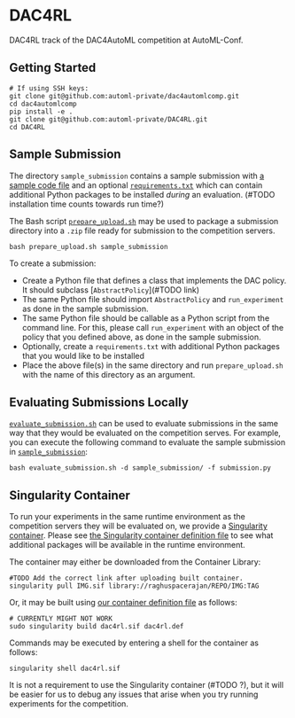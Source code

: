 # DAC4RL
DAC4RL track of the DAC4AutoML competition at AutoML-Conf.

## Getting Started
```
# If using SSH keys:
git clone git@github.com:automl-private/dac4automlcomp.git
cd dac4automlcomp
pip install -e .
git clone git@github.com:automl-private/DAC4RL.git
cd DAC4RL
```

## Sample Submission
The directory `sample_submission` contains a sample submission with [a sample code file](sample_submission/submission.py) and an optional [`requirements.txt`](sample_submission/requirements.txt) which can contain additional Python packages to be installed *during* an evaluation. (#TODO installation time counts towards run time?)

The Bash script [`prepare_upload.sh`](https://www.github.com:automl-private/dac4automlcomp/) may be used to package a submission directory into a `.zip` file ready for submission to the competition servers.

```
bash prepare_upload.sh sample_submission
```

To create a submission:
  * Create a Python file that defines a class that implements the DAC policy. It should subclass [`AbstractPolicy`](#TODO link)
  * The same Python file should import `AbstractPolicy` and `run_experiment` as done in the sample submission.
  * The same Python file should be callable as a Python script from the command line. For this, please call `run_experiment` with an object of the policy that you defined above, as done in the sample submission.
  * Optionally, create a `requirements.txt` with additional Python packages that you would like to be installed
  * Place the above file(s) in the same directory and run `prepare_upload.sh` with the name of this directory as an argument.


## Evaluating Submissions Locally
[`evaluate_submission.sh`](evaluate_submission.sh) can be used to evaluate submissions in the same way that they would be evaluated on the competition serves. For example, you can execute the following command to evaluate the sample submission in [`sample_submission`](sample_submission):

```
bash evaluate_submission.sh -d sample_submission/ -f submission.py
```

## Singularity Container
To run your experiments in the same runtime environment as the competition servers they will be evaluated on, we provide a [Singularity container](https://sylabs.io/guides/3.5/user-guide/introduction.html). Please see [the Singularity container definition file](dac4rl.def) to see what additional packages will be available in the runtime environment.

The container may either be downloaded from the Container Library:
```
#TODO Add the correct link after uploading built container.
singularity pull IMG.sif library://raghuspacerajan/REPO/IMG:TAG
```

Or, it may be built using [our container definition file](dac4rl.def) as follows:
```
# CURRENTLY MIGHT NOT WORK
sudo singularity build dac4rl.sif dac4rl.def
```

Commands may be executed by entering a shell for the container as follows:
```
singularity shell dac4rl.sif
```

It is not a requirement to use the Singularity container (#TODO ?), but it will be easier for us to debug any issues that arise when you try running experiments for the competition.
